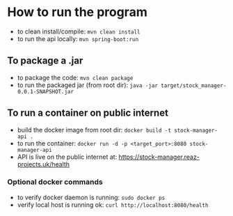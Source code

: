 # How to run the program

- to clean install/compile: `mvn clean install`
- to run the api locally: `mvn spring-boot:run`

## To package a .jar

- to package the code: `mvn clean package`
- to run the packaged jar (from root dir): `java -jar target/stock_manager-0.0.1-SNAPSHOT.jar` 

## To run a container on public internet
- build the docker image from root dir: `docker build -t stock-manager-api .` 
- to run the container: `docker run -d -p <target_port>:8080 stock-manager-api` 
- API is live on the public internet at: https://stock-manager.reaz-projects.uk/health

### Optional docker commands 
- to verify docker daemon is running: `sudo docker ps`  
- verify local host is running ok: `curl http://localhost:8080/health`